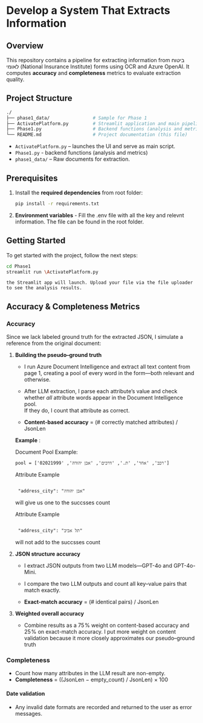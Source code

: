 # Develop a System That Extracts Information

## Overview
This repository contains a pipeline for extracting information from ביטוח לאומי (National Insurance Institute) forms using OCR and Azure OpenAI.
It computes **accuracy** and **completeness** metrics to evaluate extraction quality.


## Project Structure
```bash
./
├── phase1_data/                # Sample for Phase 1
├── ActivatePlatform.py         # Streamlit application and main pipeline (main UI)
├── Phase1.py                   # Backend functions (analysis and metrics)
└── README.md                   # Project documentation (this file)
```
  - `ActivatePlatform.py` – launches the UI and serve as main script.  
  - `Phase1.py` - backend functions (analysis and metrics)
  - `phase1_data/` – Raw documents for extraction.  

## Prerequisites    
1. Install the **required dependencies** from root folder:
    ```bash
    pip install -r requirements.txt
    ```
2. **Environment variables** - Fill the .env file with all the key and relevnt information. The file can be found in the root folder.


## Getting Started
To get started with the project, follow the next steps:

```bash
cd Phase1
streamlit run \ActivatePlatform.py
```
    the Streamlit app will launch. Upload your file via the file uploader to see the analysis results.


## Accuracy & Completeness Metrics

### Accuracy 
Since we lack labeled ground truth for the extracted JSON, I simulate a reference from the original document:

1. **Building the pseudo–ground truth**  
   - I run Azure Document Intelligence and extract all text content from page 1, creating a pool of every word in the form—both relevant and otherwise.  
   - After LLM extraction, I parse each attribute’s value and check whether *all* attribute words appear in the Document Intelligence pool.  
     If they do, I count that attribute as correct. 

   - **Content-based accuracy** = (# correctly matched attributes) / JsonLen


   **Example** :

   Document Pool Example:
    ```text
    pool = ['רכב', 'אחר', 'ת.', 'דרכים', 'אבן יהודה', '02021999']
    ```

   Attribute Example
   
   ```text 

    "address_city": "אבן יהודה"  
    ```
    
    will give us one to the succsses count

   Attribute Example
   
   ```text 

    "address_city": "תל אביב"  
    ```

    will not add to the succsses count


2. **JSON structure accuracy**  
    - I extract JSON outputs from two LLM models—GPT-4o and GPT-4o-Mini.
   - I compare the two LLM outputs and count all key–value pairs that match exactly.

   - **Exact-match accuracy** = (# identical pairs) / JsonLen

3. **Weighted overall accuracy**  
   - Combine results as a 75 % weight on content-based accuracy and 25 % on exact-match accuracy.
     I put more weight on content validation because it more closely approximates our pseudo–ground truth
### Completeness 


   - Count how many attributes in the LLM result are non-empty.  
   - **Completeness** = ((JsonLen − empty_count) / JsonLen) × 100

#### Date validation
   - Any invalid date formats are recorded and returned to the user as error messages.
